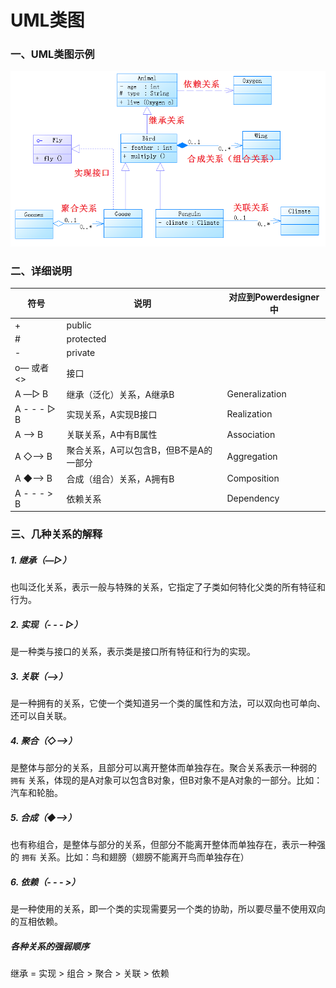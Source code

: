 # UML类图





### 一、UML类图示例

![1532314948481](.\image\1532314948481.png)



### 二、详细说明

| 符号                  | 说明                                   | 对应到Powerdesigner中 |
| --------------------- | -------------------------------------- | --------------------- |
| +                     | public                                 |                       |
| #                     | protected                              |                       |
| -                     | private                                |                       |
| o— 或者 <<interface>> | 接口                                   |                       |
| A —▷ B                | 继承（泛化）关系，A继承B               | Generalization        |
| A - - - ▷ B           | 实现关系，A实现B接口                   | Realization           |
| A —> B                | 关联关系，A中有B属性                   | Association           |
| A ◇—> B               | 聚合关系，A可以包含B，但B不是A的一部分 | Aggregation           |
| A ◆—> B               | 合成（组合）关系，A拥有B               | Composition           |
| A - - - > B           | 依赖关系                               | Dependency            |

### 三、几种关系的解释

##### 1. 继承（—▷）

也叫泛化关系，表示一般与特殊的关系，它指定了子类如何特化父类的所有特征和行为。



##### 2. 实现（- - - ▷）

是一种类与接口的关系，表示类是接口所有特征和行为的实现。



##### 3. 关联（—>） 

是一种拥有的关系，它使一个类知道另一个类的属性和方法，可以双向也可单向、还可以自关联。



##### 4. 聚合（◇—>） 

是整体与部分的关系，且部分可以离开整体而单独存在。聚合关系表示一种弱的 `拥有` 关系，体现的是A对象可以包含B对象，但B对象不是A对象的一部分。比如：汽车和轮胎。



##### 5. 合成（◆—>）

也有称组合，是整体与部分的关系，但部分不能离开整体而单独存在，表示一种强的 `拥有` 关系。比如：鸟和翅膀（翅膀不能离开鸟而单独存在）

##### 6. 依赖（- - - >） 

是一种使用的关系，即一个类的实现需要另一个类的协助，所以要尽量不使用双向的互相依赖。



##### 各种关系的强弱顺序

继承 = 实现 > 组合 > 聚合 > 关联 > 依赖